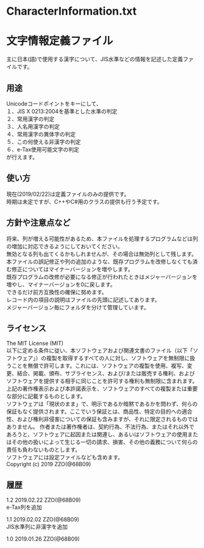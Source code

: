 # CharacterInformation.txt  
文字情報定義ファイル
======================
主に日本(語)で使用する漢字について、JIS水準などの情報を記述した定義ファイルです。  

用途
------
Unicodeコードポイントをキーにして、  
１、JIS X 0213:2004を基準とした水準の判定  
２、常用漢字の判定  
３、人名用漢字の判定  
４、常用漢字の異体字の判定  
５、この何使える非漢字の判定  
６、e-Tax使用可能文字の判定  
が行えます。  

使い方
------
現在(2019/02/22)は定義ファイルのみの提供です。  
時期は未定ですが、C++やC#用のクラスの提供も行う予定です。  

方針や注意点など
------
将来、列が増える可能性があるため、本ファイルを処理するプログラムなどは列の増加に対応できるようにしておいてください。  
無効となる列も出てくるかもしれませんが、その場合は無効列として残します。  
本ファイルの誤記修正や列の追加のような、既存プログラムを改修しなくても済む修正についてはマイナーバージョンを増やします。  
既存プログラムの改修が必要になる修正が行われたときはメジャーバージョンを増やし、マイナーバージョンを0に戻します。  
できるだけ前方互換性の確保に努めます。  
レコード内の項目の説明はファイルの先頭に記述してあります。  
メジャーバージョン毎にフォルダを分けて管理しています。  

ライセンス
------
The MIT License (MIT)  
以下に定める条件に従い、本ソフトウェアおよび関連文書のファイル（以下「ソフトウェア」）の複製を取得するすべての人に対し、ソフトウェアを無制限に扱うことを無償で許可します。これには、ソフトウェアの複製を使用、複写、変更、結合、掲載、頒布、サブライセンス、および/または販売する権利、およびソフトウェアを提供する相手に同じことを許可する権利も無制限に含まれます。  
上記の著作権表示および本許諾表示を、ソフトウェアのすべての複製または重要な部分に記載するものとします。  
ソフトウェアは「現状のまま」で、明示であるか暗黙であるかを問わず、何らの保証もなく提供されます。ここでいう保証とは、商品性、特定の目的への適合性、および権利非侵害についての保証も含みますが、それに限定されるものではありません。 作者または著作権者は、契約行為、不法行為、またはそれ以外であろうと、ソフトウェアに起因または関連し、あるいはソフトウェアの使用またはその他の扱いによって生じる一切の請求、損害、その他の義務について何らの責任も負わないものとします。  
ソフトウェアには設定ファイルなども含めます。  
Copyright (c) 2019 ZZO(@68B09)  

履歴
-----
1.2	2019.02.22 ZZO(@68B09)  
	e-Tax列を追加  
  
1.1	2019.02.02 ZZO(@68B09)  
	JIS水準列に非漢字を追加  
  
1.0 2019.01.26 ZZO(@68B09)  
